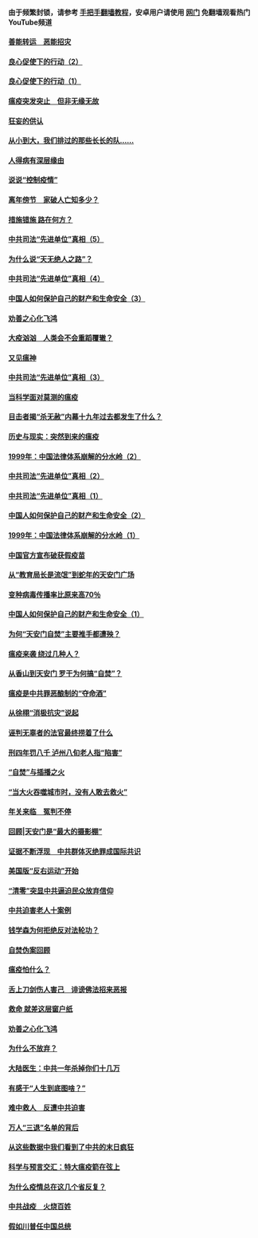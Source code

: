 #### 由于频繁封锁，请参考 [手把手翻墙教程](https://github.com/gfw-breaker/guides/wiki/)，安卓用户请使用 [网门](https://github.com/gfw-breaker/nogfw/blob/master/dl.md?t=02261800) 免翻墙观看热门YouTube频道 

#### [善能转运　恶能招灾](../pages/19/421334.md?t=02261800) 

#### [良心促使下的行动（2）](../pages/19/421361.md?t=02261800) 

#### [良心促使下的行动（1）](../pages/19/421302.md?t=02261800) 

#### [瘟疫突发突止　但非无缘无故](../pages/19/421281.md?t=02261800) 

#### [狂妄的供认](../pages/19/421199.md?t=02261800) 

#### [从小到大，我们排过的那些长长的队……](../pages/19/421243.md?t=02261800) 

#### [人得病有深层缘由](../pages/19/420864.md?t=02261800) 

#### [说说“控制疫情”](../pages/19/420831.md?t=02261800) 

#### [离年傍节　家破人亡知多少？](../pages/19/420563.md?t=02261800) 

#### [措施错施  路在何方？](../pages/19/420076.md?t=02261800) 

#### [中共司法“先进单位”真相（5）](../pages/19/419453.md?t=02261800) 

#### [为什么说“天无绝人之路”？](../pages/19/419618.md?t=02261800) 

#### [中共司法“先进单位”真相（4）](../pages/19/419452.md?t=02261800) 

#### [中国人如何保护自己的财产和生命安全（3）](../pages/19/419405.md?t=02261800) 

#### [劝善之心化飞鸿](../pages/19/418758.md?t=02261800) 

#### [大疫汹汹　人类会不会重蹈覆辙？](../pages/19/419691.md?t=02261800) 

#### [又见瘟神](../pages/19/419225.md?t=02261800) 

#### [中共司法“先进单位”真相（3）](../pages/19/419451.md?t=02261800) 

#### [当科学面对莫测的瘟疫](../pages/19/419625.md?t=02261800) 

#### [目击者揭“杀无赦”内幕十九年过去都发生了什么？](../pages/19/419617.md?t=02261800) 

#### [历史与现实：突然到来的瘟疫](../pages/19/419619.md?t=02261800) 

#### [1999年：中国法律体系崩解的分水岭（2）](../pages/19/419455.md?t=02261800) 

#### [中共司法“先进单位”真相（2）](../pages/19/419450.md?t=02261800) 

#### [中共司法“先进单位”真相（1）](../pages/19/419449.md?t=02261800) 

#### [中国人如何保护自己的财产和生命安全（2）](../pages/19/419404.md?t=02261800) 

#### [1999年：中国法律体系崩解的分水岭（1）](../pages/19/419454.md?t=02261800) 

#### [中国官方宣布破获假疫苗](../pages/19/419504.md?t=02261800) 

#### [从“教育局长是流氓”到蛇年的天安门广场](../pages/19/419470.md?t=02261800) 

#### [变种病毒传播率比原来高70％](../pages/19/419456.md?t=02261800) 

#### [中国人如何保护自己的财产和生命安全（1）](../pages/19/419403.md?t=02261800) 

#### [为何“天安门自焚”主要推手都遭殃？](../pages/19/419348.md?t=02261800) 

#### [瘟疫来袭 绕过几种人？](../pages/19/419349.md?t=02261800) 

#### [从香山到天安门 罗干为何搞“自焚”？](../pages/19/419270.md?t=02261800) 

#### [瘟疫是中共罪恶酿制的“夺命酒”](../pages/19/419223.md?t=02261800) 

#### [从徐栩“消极抗灾”说起](../pages/19/419224.md?t=02261800) 

#### [诬判无辜者的法官最终捞着了什么](../pages/19/419268.md?t=02261800) 

#### [刑四年罚八千 泸州八旬老人指“陷害”](../pages/19/419232.md?t=02261800) 

#### [“自焚”与插播之火](../pages/19/419226.md?t=02261800) 

#### [“当大火吞噬城市时，没有人敢去救火”](../pages/19/419077.md?t=02261800) 

#### [年关来临　冤判不停](../pages/19/419093.md?t=02261800) 

#### [回顾|天安门是“最大的摄影棚”](../pages/19/380866.md?t=02261800) 

#### [证据不断浮现　中共群体灭绝罪成国际共识](../pages/19/419031.md?t=02261800) 

#### [美国版“反右运动”开始](../pages/19/419030.md?t=02261800) 

#### [“清零”突显中共逼迫民众放弃信仰](../pages/19/418995.md?t=02261800) 

#### [中共迫害老人十案例](../pages/19/418831.md?t=02261800) 

#### [钱学森为何拒绝反对法轮功？](../pages/19/418905.md?t=02261800) 

#### [自焚伪案回顾](../pages/19/418799.md?t=02261800) 

#### [瘟疫怕什么？](../pages/19/418800.md?t=02261800) 

#### [舌上刀剑伤人害己　诽谤佛法招来恶报](../pages/19/418731.md?t=02261800) 

#### [救命 就差这层窗户纸](../pages/19/418706.md?t=02261800) 

#### [劝善之心化飞鸿](../pages/19/416766.md?t=02261800) 

#### [为什么不放弃？](../pages/19/418691.md?t=02261800) 

#### [大陆医生：中共一年杀掉你们十几万](../pages/19/418670.md?t=02261800) 

#### [有感于“人生到底图啥？”](../pages/19/418624.md?t=02261800) 

#### [难中救人　反遭中共迫害](../pages/19/418414.md?t=02261800) 

#### [万人“三退”名单的背后](../pages/19/418505.md?t=02261800) 

#### [从这些数据中我们看到了中共的末日疯狂](../pages/19/418420.md?t=02261800) 

#### [科学与预言交汇：特大瘟疫箭在弦上](../pages/19/418266.md?t=02261800) 

#### [为什么疫情总在这几个省反复？](../pages/19/418219.md?t=02261800) 

#### [中共战疫　火烧百姓](../pages/19/418220.md?t=02261800) 

#### [假如川普任中国总统](../pages/19/418174.md?t=02261800) 

